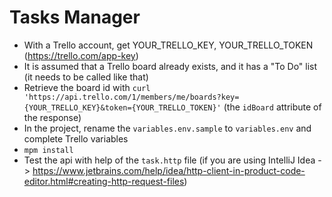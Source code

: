 # Tasks Manager

- With a Trello account, get YOUR_TRELLO_KEY, YOUR_TRELLO_TOKEN (https://trello.com/app-key)
- It is assumed that a Trello board already exists, and it has a "To Do" list (it needs to be called like that)
- Retrieve the board id with `curl 'https://api.trello.com/1/members/me/boards?key={YOUR_TRELLO_KEY}&token={YOUR_TRELLO_TOKEN}'` (the `idBoard` attribute of the response)
- In the project, rename the `variables.env.sample` to `variables.env` and complete Trello variables
- `mpm install`
- Test the api with help of the `task.http` file (if you are using IntelliJ Idea -> https://www.jetbrains.com/help/idea/http-client-in-product-code-editor.html#creating-http-request-files)
